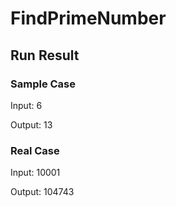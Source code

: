 # FindPrimeNumber

## Run Result

### Sample Case

Input: 6

Output: 13

### Real Case

Input: 10001

Output: 104743

